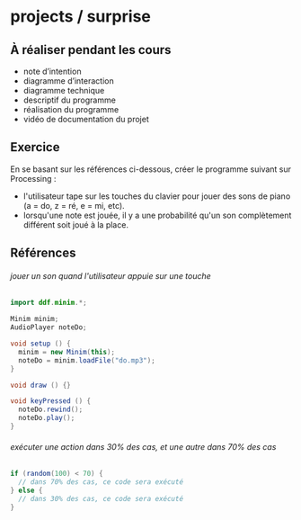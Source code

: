 # projects / surprise

## À réaliser pendant les cours

- note d’intention
- diagramme d’interaction
- diagramme technique
- descriptif du programme 
- réalisation du programme
- vidéo de documentation du projet

## Exercice 

En se basant sur les références ci-dessous, créer le programme suivant sur Processing :
- l'utilisateur tape sur les touches du clavier pour jouer des sons de piano (a = do, z = ré, e = mi, etc).
- lorsqu'une note est jouée, il y a une probabilité qu'un son complètement différent soit joué à la place.

## Références

###### jouer un son quand l'utilisateur appuie sur une touche
```java
import ddf.minim.*;

Minim minim;
AudioPlayer noteDo;

void setup () {
  minim = new Minim(this);
  noteDo = minim.loadFile("do.mp3");
}

void draw () {}

void keyPressed () {
  noteDo.rewind();
  noteDo.play();
}
```

###### exécuter une action dans 30% des cas, et une autre dans 70% des cas
```java
if (random(100) < 70) {
  // dans 70% des cas, ce code sera exécuté
} else {
  // dans 30% des cas, ce code sera exécuté
}
```
